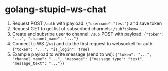 # golang-stupid-ws-chat

1. Request POST `/auth` with payload: `{"username":"test"}` and save token
2. Request GET to get list of subscribed channels: `/sub?token=...`
3. Create and subsribe user to channel: `/sub` POST with payload: `{"token": "...", "channel_name": "..."}`
4. Connect to WS (`/ws`) and do the first request to websocket for auth: `{"token": "...", "is_login": true}`
5. Example payload to write message (send to ws): `{"token": "...", "channel_name": "...", "message": {"message_type": "text", "message_text": "..."}}`
